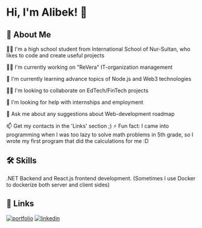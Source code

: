 
# Hi, I'm Alibek! 👋


## 🚀 About Me
:office_worker: I'm a high school student from International School of Nur-Sultan, who likes to code and create useful projects

👩‍💻 I'm currently working on "ReVera" IT-organization management

🧠 I'm currently learning advance topics of Node.js and Web3 technologies

👯‍♀️ I'm looking to collaborate on EdTech/FinTech projects 

🤔 I'm looking for help with internships and employment

💬 Ask me about any suggestions about Web-development roadmap

📫 Get my contacts in the 'Links' section ;)
⚡️ Fun fact: I came into programming when I was too lazy to solve math problems in 5th grade, so I wrote my first program that did the calculations for me :D


## 🛠 Skills
.NET Backend and React.js frontend development. (Sometimes I use Docker to dockerize both server and client sides)
## 🔗 Links
[![portfolio](https://img.shields.io/badge/my_portfolio-000?style=for-the-badge&logo=ko-fi&logoColor=white)](https://github.com/effuone)
[![linkedin](https://img.shields.io/badge/linkedin-0A66C2?style=for-the-badge&logo=linkedin&logoColor=white)](https://www.linkedin.com/in/alibek-seitov-2b7055243/)
